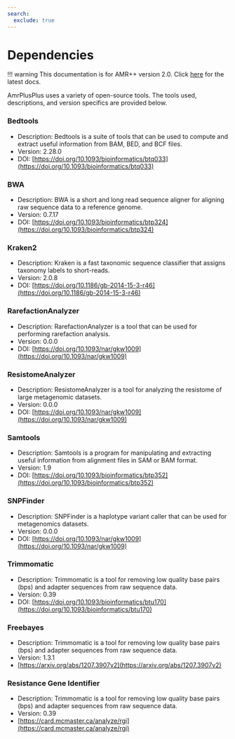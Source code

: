 ```yaml
---
search:
  exclude: true
---
```


# Dependencies

!!! warning
    This documentation is for AMR++ version 2.0. Click [here](../latest/gettingstarted.md) for the latest docs.

AmrPlusPlus uses a variety of open-source tools. The tools used, descriptions, and version specifics are provided below.

### Bedtools
- Description: Bedtools is a suite of tools that can be used to compute and extract useful information from BAM, BED, and BCF files.
- Version: 2.28.0
- DOI: [https://doi.org/10.1093/bioinformatics/btq033](https://doi.org/10.1093/bioinformatics/btq033)

### BWA
- Description: BWA is a short and long read sequence aligner for aligning raw sequence data to a reference genome.
- Version: 0.7.17
- DOI: [https://doi.org/10.1093/bioinformatics/btp324](https://doi.org/10.1093/bioinformatics/btp324)

### Kraken2
- Description: Kraken is a fast taxonomic sequence classifier that assigns taxonomy labels to short-reads.
- Version: 2.0.8
- DOI: [https://doi.org/10.1186/gb-2014-15-3-r46](https://doi.org/10.1186/gb-2014-15-3-r46)

### RarefactionAnalyzer
- Description: RarefactionAnalyzer is a tool that can be used for performing rarefaction analysis.
- Version: 0.0.0
- DOI: [https://doi.org/10.1093/nar/gkw1009](https://doi.org/10.1093/nar/gkw1009)

### ResistomeAnalyzer
- Description: ResistomeAnalyzer is a tool for analyzing the resistome of large metagenomic datasets.
- Version: 0.0.0
- DOI: [https://doi.org/10.1093/nar/gkw1009](https://doi.org/10.1093/nar/gkw1009)
  
### Samtools
- Description: Samtools is a program for manipulating and extracting useful information from alignment files in SAM or BAM format.
- Version: 1.9
- DOI: [https://doi.org/10.1093/bioinformatics/btp352](https://doi.org/10.1093/bioinformatics/btp352)

### SNPFinder
- Description: SNPFinder is a haplotype variant caller that can be used for metagenomics datasets.
- Version: 0.0.0
- DOI: [https://doi.org/10.1093/nar/gkw1009](https://doi.org/10.1093/nar/gkw1009)

### Trimmomatic
- Description: Trimmomatic is a tool for removing low quality base pairs (bps) and adapter sequences from raw sequence data.
- Version: 0.39
- DOI: [https://doi.org/10.1093/bioinformatics/btu170](https://doi.org/10.1093/bioinformatics/btu170)
  
### Freebayes
- Description: Trimmomatic is a tool for removing low quality base pairs (bps) and adapter sequences from raw sequence data.
- Version: 1.3.1
- [https://arxiv.org/abs/1207.3907v2](https://arxiv.org/abs/1207.3907v2)
  
### Resistance Gene Identifier
- Description: Trimmomatic is a tool for removing low quality base pairs (bps) and adapter sequences from raw sequence data.
- Version: 0.39
- [https://card.mcmaster.ca/analyze/rgi](https://card.mcmaster.ca/analyze/rgi)
  